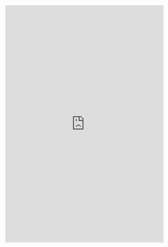 <iframe width="500" height="750" src="https://emvlab.org/tlvutils/" frameborder="0"  scrolling="no" allowfullscreen></iframe>
